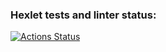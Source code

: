 ### Hexlet tests and linter status:
[![Actions Status](https://github.com/Sergey242407/python-project-49/actions/workflows/hexlet-check.yml/badge.svg)](https://github.com/Sergey242407/python-project-49/actions)